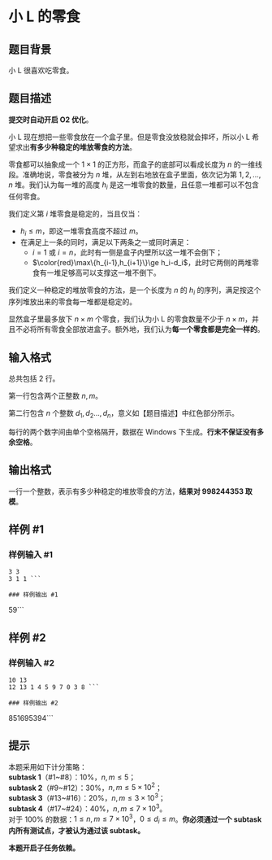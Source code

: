 # 小 L 的零食

## 题目背景

小 L 很喜欢吃零食。

## 题目描述

**提交时自动开启 O2 优化**。

小 L 现在想把一些零食放在一个盒子里。但是零食没放稳就会摔坏，所以小 L 希望求出**有多少种稳定的堆放零食的方法**。

零食都可以抽象成一个 $1\times1$ 的正方形，而盒子的底部可以看成长度为 $n$ 的一维线段。准确地说，零食被分为 $n$ 堆，从左到右地放在盒子里面，依次记为第 $1,2,\ldots,n$ 堆。我们认为每一堆的高度 $h_i$ 是这一堆零食的数量，且任意一堆都可以不包含任何零食。

我们定义第 $i$ 堆零食是稳定的，当且仅当：

- $h_i\le m$，即这一堆零食高度不超过 $m$。
- 在满足上一条的同时，满足以下两条之一或同时满足：
  - $i=1$ 或 $i=n$，此时有一侧是盒子内壁所以这一堆不会倒下；
  - $\color{red}\max\{h_{i-1},h_{i+1}\}\ge h_i-d_i$，此时它两侧的两堆零食有一堆足够高可以支撑这一堆不倒下。

我们定义一种稳定的堆放零食的方法，是一个长度为 $n$ 的 $h_i$ 的序列，满足按这个序列堆放出来的零食每一堆都是稳定的。

显然盒子里最多放下 $n\times m$ 个零食，我们认为小 L 的零食数量不少于 $n\times m$，并且不必将所有零食全部放进盒子。额外地，我们认为**每一个零食都是完全一样的**。

## 输入格式

总共包括 $2$ 行。

第一行包含两个正整数 $n,m$。

第二行包含 $n$ 个整数 $d_1,d_2\ldots,d_n$，意义如【题目描述】中红色部分所示。

每行的两个数字间由单个空格隔开，数据在 Windows 下生成。**行末不保证没有多余空格**。

## 输出格式

一行一个整数，表示有多少种稳定的堆放零食的方法，**结果对 $998244353$ 取模**。

## 样例 #1

### 样例输入 #1
```
3 3
3 1 1 ```

### 样例输出 #1

```
59```

## 样例 #2

### 样例输入 #2
```
10 13
12 13 1 4 5 9 7 0 3 8 ```

### 样例输出 #2

```
851695394```

## 提示

本题采用如下计分策略：    
**subtask $1$**（#$1$~#$8$）：$10\%$，$n,m\le5$；  
**subtask $2$**（#$9$~#$12$）：$30\%$，$n,m\le5\times10^2$；  
**subtask $3$**（#$13$~#$16$）：$20\%$，$n,m\le3\times10^3$；  
**subtask $4$**（#$17$~#$24$）：$40\%$，$n,m\le7\times10^3$。  
对于 $100\%$ 的数据：$1\le n,m\le7\times10^3$，$0\le d_i\le m$。**你必须通过一个 subtask 内所有测试点，才被认为通过该 subtask。**

**本题开启子任务依赖。**
